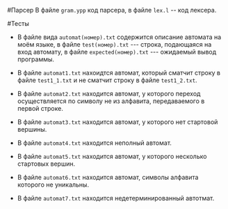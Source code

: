 #Парсер
В файле ```gram.ypp``` код парсера, в файле ```lex.l``` -- код лексера.

#Тесты
* В файле вида ```automat(номер).txt``` содержится описание автомата на моём языке, в файле ```test(номер).txt``` --- строка, подающаяся на вход автомату, в файле ```expected(номер).txt``` --- ожидаемый вывод программы.

* В файле  ```automat1.txt``` нахоидтся автомат, который сматчит строку в файле ```test1_1.txt``` и не сматчит строку в файле ```test1_2.txt```.

* В файле ```automat2.txt``` находится автомат, у которого переход осуществляется по символу не из алфавита, передаваемого в первой строке.

* В файле ```automat3.txt``` находится автомат, у которого нет стартовой вершины.

* В файле ```automat4.txt``` находится неполный автомат.

* В файле ```automat5.txt``` находится автомат, у которого несколько стартовых вершин.

* В файле ```automat6.txt``` находится автомат, символы алфавита которого не уникальны.

* В файле ```automat7.txt``` находится недетерминированный автотмат. 
